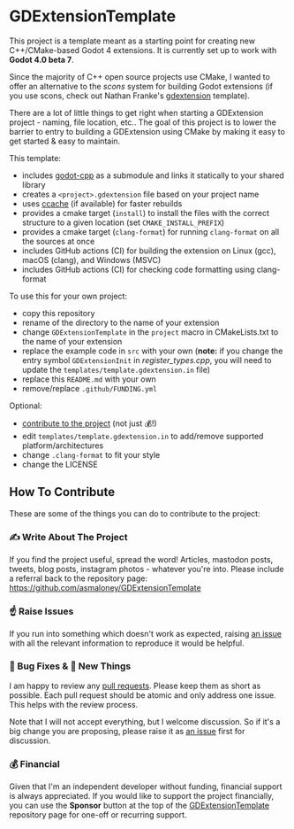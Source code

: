 # GDExtensionTemplate

This project is a template meant as a starting point for creating new C++/CMake-based Godot 4 extensions. It is currently set up to work with **Godot 4.0 beta 7**.

Since the majority of C++ open source projects use CMake, I wanted to offer an alternative to the _scons_ system for building Godot extensions (if you use scons, check out Nathan Franke's [gdextension](https://github.com/nathanfranke/gdextension) template).

There are a lot of little things to get right when starting a GDExtension project - naming, file location, etc.. The goal of this project is to lower the barrier to entry to building a GDExtension using CMake by making it easy to get started & easy to maintain.

This template:

- includes [godot-cpp](https://github.com/godotengine/godot-cpp) as a submodule and links it statically to your shared library
- creates a `<project>.gdextension` file based on your project name
- uses [ccache](https://ccache.dev/) (if available) for faster rebuilds
- provides a cmake target (`install`) to install the files with the correct structure to a given location (set `CMAKE_INSTALL_PREFIX`)
- provides a cmake target (`clang-format`) for running `clang-format` on all the sources at once
- includes GitHub actions (CI) for building the extension on Linux (gcc), macOS (clang), and Windows (MSVC)
- includes GitHub actions (CI) for checking code formatting using clang-format

To use this for your own project:

- copy this repository
- rename of the directory to the name of your extension
- change `GDExtensionTemplate` in the `project` macro in CMakeLists.txt to the name of your extension
- replace the example code in `src` with your own (**note:** if you change the entry symbol `GDExtensionInit` in _register_types.cpp_, you will need to update the `templates/template.gdextension.in` file)
- replace this `README.md` with your own
- remove/replace `.github/FUNDING.yml`

Optional:

- [contribute to the project](#how-to-contribute) (not just 💰!)
- edit `templates/template.gdextension.in` to add/remove supported platform/architectures
- change `.clang-format` to fit your style
- change the LICENSE

## How To Contribute

These are some of the things you can do to contribute to the project:

### ✍ Write About The Project

If you find the project useful, spread the word! Articles, mastodon posts, tweets, blog posts, instagram photos - whatever you're into. Please include a referral back to the repository page: https://github.com/asmaloney/GDExtensionTemplate

### ☝ Raise Issues

If you run into something which doesn't work as expected, raising [an issue](https://github.com/asmaloney/GDExtensionTemplate/issues) with all the relevant information to reproduce it would be helpful.

### 🐞 Bug Fixes & 🧪 New Things

I am happy to review any [pull requests](https://github.com/asmaloney/GDExtensionTemplate/pulls). Please keep them as short as possible. Each pull request should be atomic and only address one issue. This helps with the review process.

Note that I will not accept everything, but I welcome discussion. So if it's a big change you are proposing, please raise it as [an issue](https://github.com/asmaloney/GDExtensionTemplate/issues) first for discussion.

### 💰 Financial

Given that I'm an independent developer without funding, financial support is always appreciated. If you would like to support the project financially, you can use the **Sponsor** button at the top of the [GDExtensionTemplate](https://github.com/asmaloney/GDExtensionTemplate) repository page for one-off or recurring support.
